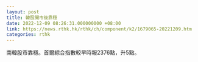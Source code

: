 ```yaml
---
layout: post
title: 韓股開市後靠穩
date: 2022-12-09 08:26:31.000000000 +08:00
link: https://news.rthk.hk/rthk/ch/component/k2/1679065-20221209.htm
categories: rthk
---
```


南韓股市靠穩。首爾綜合指數較早時報2376點，升5點。
